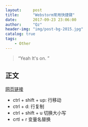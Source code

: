 ```yaml
---
layout:     post
title:      "Webstorm常用快捷键"
date:       2017-09-23 23:06:00
author:     "Qz"
header-img: "img/post-bg-2015.jpg"
catalog: true
tags:
    - Other
---
```


> “Yeah It's on. ”


## 正文
[网页链接](http://blog.sina.com.cn/s/blog_8f9ccaaf0102wdku.html)

 - ctrl + shift + up: 行移动 
 -  ctrl + d: 行复制  
 -  ctrl + shift + u 切换大小写
 -  crtl + r 变量名替换


